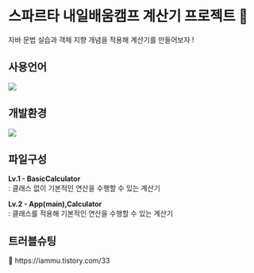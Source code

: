 # 스파르타 내일배움캠프 계산기 프로젝트 🎲
자바 문법 실습과 객체 지향 개념을 적용해 계산기를 만들어보자 !

<h2>사용언어</h2>
<img src="https://img.shields.io/badge/java-%23007396.svg?&style=for-the-badge&logo=java&logoColor=white" />

<h2>개발환경</h2>
<img src="https://img.shields.io/badge/intellij%20idea-%23000000.svg?&style=for-the-badge&logo=intellij%20idea&logoColor=white" />

<h2>파일구성</h2>
<b>Lv.1 - BasicCalculator</b> <br>
: 클래스 없이 기본적인 연산을 수행할 수 있는 계산기

<b>Lv.2 - App(main),Calculator</b> <br>
: 클래스를 적용해 기본적인 연산을 수행할 수 있는 계산기

<h2>트러블슈팅</h2>
🔗 https://iammu.tistory.com/33
